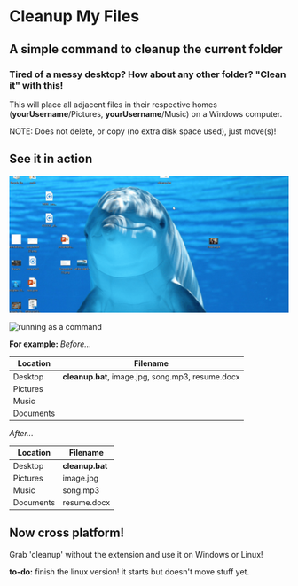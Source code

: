 # Cleanup My Files

## A simple command to cleanup the current folder
### Tired of a messy desktop? How about any other folder? "Clean it" with this!

This will place all adjacent files in their respective homes (**yourUsername**/Pictures, **yourUsername**/Music) on a Windows computer.

NOTE: Does not delete, or copy (no extra disk space used), just move(s)!

## See it in action
![running as a batch file](https://github.com/robertegj/Cleanup-My-Files/blob/master/screenshot.gif)

![running as a command](https://github.com/robertegj/Cleanup-My-Files/blob/master/screenshot-cmd.gif)


**For example:**
_Before..._

Location | Filename
--- | --- 
Desktop | **cleanup.bat**, image.jpg, song.mp3, resume.docx
Pictures | 
Music | 
Documents |


_After..._

Location | Filename
--- | --- 
Desktop | **cleanup.bat**
Pictures | image.jpg
Music | song.mp3
Documents | resume.docx

## Now cross platform!

Grab 'cleanup' without the extension and use it on Windows or Linux!

**to-do:** finish the linux version! it starts but doesn't move stuff yet. 
